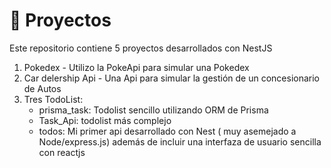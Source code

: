 # 📁 Proyectos
Este repositorio contiene 5 proyectos desarrollados con NestJS

1. Pokedex - Utilizo la PokeApi para simular una Pokedex
2. Car delership Api - Una Api para simular la gestión de un concesionario de Autos
3. Tres TodoList: 
     * prisma_task:  Todolist sencillo utilizando ORM de Prisma
     * Task_Api: todolist más complejo
     * todos: Mi primer api desarrollado con Nest ( muy asemejado a Node/express.js) además de incluir una interfaza de usuario sencilla con reactjs